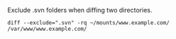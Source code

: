 Exclude .svn folders when diffing two directories.

```diff --exclude=".svn" -rq ~/mounts/www.example.com/ /var/www/www.example.com/```